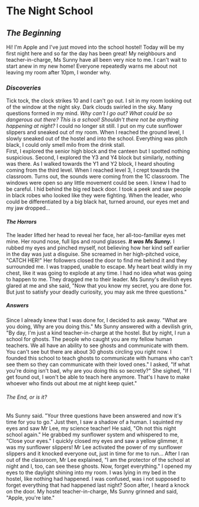 # **The Night School**

## _The Beginning_

Hi! I'm Apple and I've just moved into the school hostel! Today will be my first night here and so far the day has been great! 
My neighbours and teacher-in-charge, Ms Sunny have all been very nice to me. I can't wait to start anew in my new home!
Everyone repeatedly warns me about not leaving my room after 10pm, I wonder why.

### _Discoveries_ 

Tick tock, the clock strikes 10 and I can't go out. 
I sit in my room looking out of the window at the night sky. Dark clouds swirled in the sky. 
Many questions formed in my mind. _Why can't I go out? What could be so dangerous out there? This is a school! Shouldn't there not be anything happening at night?_
I could no longer sit still. I put on my cute sunflower slippers and sneaked out of my room. When I reached the ground level, I slowly sneaked out of the hostel and into the school. Everything was pitch black, I could only smell milo from the drink stall.  
First, I explored the senior high block and the canteen but I spotted nothing suspicious.
Second, I explored the Y3 and Y4 block but similarly, nothing was there.
As I walked towards the Y1 and Y2 block, I heard shouting coming from the third level. When I reached level 3, I crept towards the classroom. Turns out, the sounds were coming from the 1C classroom. The windows were open so any little movement could be seen. I knew I had to be careful.
I hid behind the big red back door. I took a peek and saw people in black robes who looked like they were fighting. When the leader, who could be differentiated by a big black hat, turned around, our eyes met and my jaw dropped...

#### _The Horrors_
The leader lifted her head to reveal her face, her all-too-familiar eyes met mine. Her round nose, full lips and round glasses. *__It was Ms Sunny.__* I rubbed my eyes and pinched myself, not believing how her kind self earlier in the day was just a disguise. 
She screamed in her high-pitched voice, "CATCH HER!" Her followers closed the door to find me behind it and they surrounded me. I was trapped, unable to escape.
My heart beat wildly in my chest, like it was going to explode at any time. I had no idea what was going to happen to me. They dragged me to their leader. Ms Sunny's devilish eyes glared at me and she said, "Now that you know my secret, you are done for. But just to satisfy your deadly curiosity, you may ask me three questions."

##### _Answers_
Since I already knew that I was done for, I decided to ask away. "What are you doing, Why are you doing this."
Ms Sunny answered with a devilish grin, "By day, I'm just a kind teacher-in-charge at the hostel. But by night, I run a school for ghosts. The people who caught you are my fellow human teachers. We all have an ability to see ghosts and communicate with them. You can't see but there are about 30 ghosts circling you right now. I founded this school to teach ghosts to communicate with humans who can't see them so they can communicate with their loved ones." I asked, "If what you're doing isn't bad, why are you doing this so secretly?" She sighed, "If I get found out, I won't be able to teach here anymore. That's I have to make whoever who finds out about me at night keep quiet." 

###### _The End, or is it?_
Ms Sunny said. "Your three questions have been answered and now it's time for you to go." Just then, I saw a shadow of a human. I squinted my eyes and saw Mr Lee, my science teacher! He said, "Oh not this night school again." He grabbed my sunflower system and whispered to me, "Close your eyes." I quickly closed my eyes and saw a yellow glimmer, it was my sunflower slippers! Mr Lee activated the power of my sunflower slippers and it knocked everyone out, just in time for me to run... After I ran out of the classroom, Mr Lee explained, "I am the protector of the school at night and I, too, can see these ghosts. Now, forget everything." I opened my eyes to the daylight shining into my room. I was lying in my bed in the hostel, like nothing had happened. I was confused, was i not supposed to forget everything that had happened last night? Soon after, I heard a knock on the door. My hostel teacher-in-charge, Ms Sunny grinned and said, "Apple, you're late."
